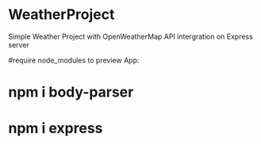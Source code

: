# WeatherProject
Simple Weather Project with OpenWeatherMap API intergration on Express server

#require node_modules to preview App:

# npm i body-parser
# npm i express
